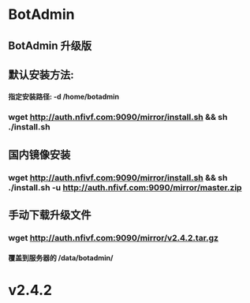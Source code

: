 # BotAdmin
## BotAdmin 升级版
## 默认安装方法:
#### 指定安装路径: -d /home/botadmin
### wget http://auth.nfivf.com:9090/mirror/install.sh && sh ./install.sh
## 国内镜像安装
### wget http://auth.nfivf.com:9090/mirror/install.sh && sh ./install.sh -u http://auth.nfivf.com:9090/mirror/master.zip
## 手动下载升级文件
### wget http://auth.nfivf.com:9090/mirror/v2.4.2.tar.gz
#### 覆盖到服务器的 /data/botadmin/
# v2.4.2

